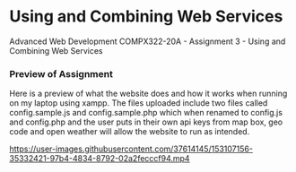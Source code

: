 # Using and Combining Web Services
Advanced Web Development COMPX322-20A - Assignment 3 - Using and Combining Web Services


### Preview of Assignment
Here is a preview of what the website does and how it works when running on my laptop using xampp. The files uploaded include two files called config.sample.js and config.sample.php which when renamed to config.js and config.php and the user puts in their own api keys from map box, geo code and open weather will allow the website to run as intended. 

https://user-images.githubusercontent.com/37614145/153107156-35332421-97b4-4834-8792-02a2fecccf94.mp4



